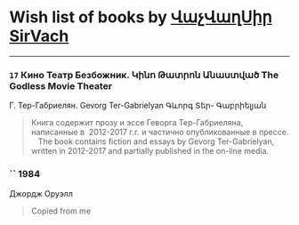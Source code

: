 # Wish list of books by [ՎաչՎաղՍիր SirVach](false)
---

### `17` Кино Театр Безбожник.  Կինո Թատրոն Անաստված The Godless Movie Theater
Г. Тер-Габриелян. Gevorg Ter-Gabrielyan Գևորգ Տեր- Գաբրիելյան
> Книга содержит прозу и эссе Геворга Тер-Габриеляна, написанные в  2012-2017 г.г. и частично опубликованные в прессе.
>   
> The book contains fiction and essays by Gevorg Ter-Gabrielyan, written in 2012-2017 and partially published in the on-line media.

### `` 1984
Джордж Оруэлл
> Copied from me

